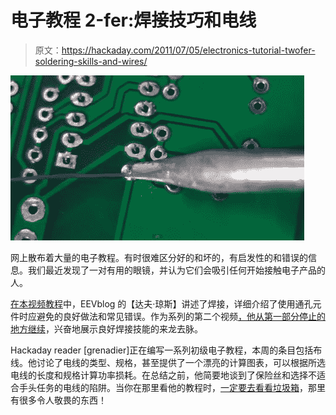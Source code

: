 # 电子教程 2-fer:焊接技巧和电线

> 原文：<https://hackaday.com/2011/07/05/electronics-tutorial-twofer-soldering-skills-and-wires/>

![electronics_tutorial_twofer_soldering_skills_and_wires](img/26e23c174bd426e5977190fc84218266.png "electronics_tutorial_twofer_soldering_skills_and_wires")

网上散布着大量的电子教程。有时很难区分好的和坏的，有启发性的和错误的信息。我们最近发现了一对有用的眼镜，并认为它们会吸引任何开始接触电子产品的人。

[在本视频教程](http://www.eevblog.com/2011/07/02/eevblog-183-soldering-tutorial-part-2/)中，EEVblog 的【达夫·琼斯】讲述了焊接，详细介绍了使用通孔元件时应避免的良好做法和常见错误。作为系列的第二个视频[，他从第一部分停止的地方继续](http://www.eevblog.com/2011/06/19/eevblog-180-soldering-tutorial-part-1-tools/)，兴奋地展示良好焊接技能的来龙去脉。

Hackaday reader [grenadier]正在编写一系列初级电子教程，本周的条目包括布线。他讨论了电线的类型、规格，甚至提供了一个漂亮的计算图表，可以根据所选电线的长度和规格计算功率损耗。在总结之前，他简要地谈到了保险丝和选择不适合手头任务的电线的陷阱。当你在那里看他的教程时，[一定要去看看垃圾箱](http://www.junkbox.org/index.php)，那里有很多令人敬畏的东西！